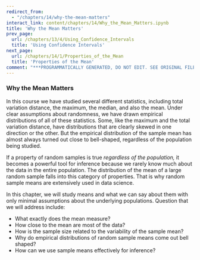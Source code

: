 ```yaml
---
redirect_from:
  - "/chapters/14/why-the-mean-matters"
interact_link: content/chapters/14/Why_the_Mean_Matters.ipynb
title: 'Why the Mean Matters'
prev_page:
  url: /chapters/13/4/Using_Confidence_Intervals
  title: 'Using Confidence Intervals'
next_page:
  url: /chapters/14/1/Properties_of_the_Mean
  title: 'Properties of the Mean'
comment: "***PROGRAMMATICALLY GENERATED, DO NOT EDIT. SEE ORIGINAL FILES IN /content***"
---
```


### Why the Mean Matters
In this course we have studied several different statistics, including total variation distance, the maximum, the median, and also the mean. Under clear assumptions about randomness, we have drawn empirical distributions of all of these statistics. Some, like the maximum and the total variation distance, have distributions that are clearly skewed in one direction or the other. But the empirical distribution of the sample mean has almost always turned out close to bell-shaped, regardless of the population being studied.

If a property of random samples is true *regardless of the population,* it becomes a powerful tool for inference because we rarely know much about the data in the entire population. The distribution of the mean of a large random sample falls into this category of properties. That is why random sample means are extensively used in data science.

In this chapter, we will study means and what we can say about them with only minimal assumptions about the underlying populations. Question that we will address include:

- What exactly does the mean measure?
- How close to the mean are most of the data?
- How is the sample size related to the variability of the sample mean?
- Why do empirical distributions of random sample means come out bell shaped?
- How can we use sample means effectively for inference?
